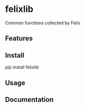 # felixlib
Common functions collected by Felix

## Features

## Install
pip install felixlib

## Usage

## Documentation

